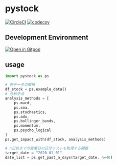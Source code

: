 # pystock

[![CircleCI](https://circleci.com/gh/gsy0911/pystock.svg?style=svg&circle-token=76679803b77f4fc6e722c952a20da7fc5f0294c7)](https://circleci.com/gh/gsy0911/pystock)
[![codecov](https://codecov.io/gh/gsy0911/pystock/branch/master/graph/badge.svg)](https://codecov.io/gh/gsy0911/pystock)

## Development Environment
[![Open in Gitpod](https://gitpod.io/button/open-in-gitpod.svg)](https://gitpod.io/#github.com/gsy0911/pystock)

## usage

```python
import pystock as ps

# 例データの取得
df_stock = ps.example_data()
# 分析手法
analysis_methods = [
    ps.macd, 
    ps.sma, 
    ps.stochastics, 
    ps.adx, 
    ps.bollinger_bands, 
    ps.momentum, 
    ps.psycho_logical
]
ps.get_impact_with(df_stock, analysis_methods)

# n日前までの営業日の日付リストを取得する関数
target_date = "2020-01-01"
date_list = ps.get_past_n_days(target_date, n=40)
```
